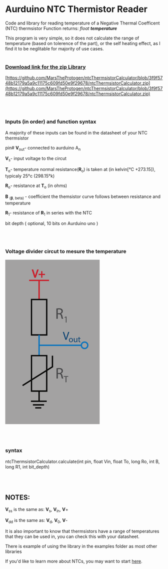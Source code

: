 [//]: <> (note, needs to uplod image for the ntc diagram)

# Aurduino NTC Thermistor Reader

  
Code and library for reading temperature of a Negative Thermal Coefficent (NTC) thermsistor 
Function returns: <i>float <b>temperature</b></i>

This program is very simple, so it does not calculate the range of temperature
(based on tolerence of the part), or the self heating effect, 
as I find it to be neglitable for majority of use cases.
<br><br>

### [Download link for the zip Library](https://github.com/MarsTheProtogen/ntcThermsistorCalculator/blob/3f9f5748b12179a5a9c11175c609fd50e9f29678/ntcThermsistorCalculator.zip)

[https://github.com/MarsTheProtogen/ntcThermsistorCalculator/blob/3f9f5748b12179a5a9c11175c609fd50e9f29678/ntcThermsistorCalculator.zip](https://github.com/MarsTheProtogen/ntcThermsistorCalculator/blob/3f9f5748b12179a5a9c11175c609fd50e9f29678/ntcThermsistorCalculator.zip)


<br><br>
### Inputs (in order) and function syntax

A majority of these inputs can be found in the datasheet of your NTC thermsistor
 
pin# <b>V</b><sub>out</sub>- connected to aurduino A<sub>n</sub><br>

<b>V</b><sub>s</sub>- input voltage to the circut<br>

<b>T</b><sub>o</sub>- temperature normal resistance(<b>R</b><sub>o</sub>) is taken at (in kelvin[°C +273.15]), typicaly 25°c (298.15°k) <br>

<b>R</b><sub>o</sub>- resistance at <b>T</b><sub>o</sub> (in ohms)

<b>B</b> <sub>(<b>β</b>, beta) </sub>- coefficient the themsistor curve follows between resistance and temperature <br>

<b>R</b><sub>1</sub>- resistance of <b>R</b><sub>1</sub> in series with the NTC

bit depth  ( optional, 10 bits on Aurduino uno ) 

<br><br>


### Voltage divider circut to mesure the temperature 


<img src=/imgs/NTC%20diagam-01.png width = 60%>

<br><br>

### <b>syntax</b>

ntcThermsistorCalculator.calculate(int pin, float Vin, float To, long Ro, int B, long R1, int bit_depth)


<br><br>

## NOTES:


<!--sorry for getting sloppy here it was midnight when i was finishing this, I don't plan on fixing it-->
<b>V</b><sub>ss</sub> is the same as: <b>V</b><sub>s</sub>, <b>V</b><sub>in</sub>, <b>V</b>+

<b>V</b><sub>dd</sub> is the same as: <b>V</b><sub>d</sub>, <b>V</b><sub>0</sub>, <b>V</b>-

It is also important to know that thermsistors have a range of temperatures that they can be used in, you can check this with your datasheet.

There is example of using the library in the examples folder as most other libraries

If you'd like to learn more about NTCs, you may want to start [here](https://www.electronics-tutorials.ws/io/thermistors.html).

<br><br>
